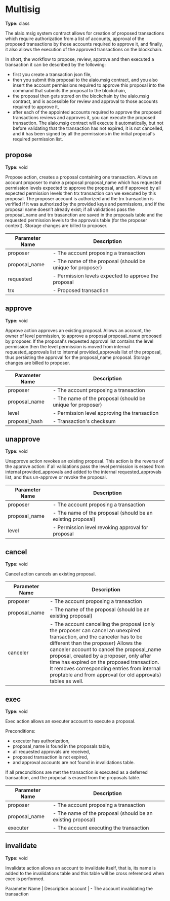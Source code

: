 # Multisig

**Type:** class

The alaio.msig system contract allows for creation of proposed transactions which require authorization from a list of accounts, approval of the proposed transactions by those accounts required to approve it, and finally, it also allows the execution of the approved transactions on the blockchain.

In short, the workflow to propose, review, approve and then executed a transaction it can be described by the following:

* first you create a transaction json file,
* then you submit this proposal to the alaio.msig contract, and you also insert the account permissions required to approve this proposal into the command that submits the proposal to the blockchain,
* the proposal then gets stored on the blockchain by the alaio.msig contract, and is accessible for review and approval to those accounts required to approve it,
* after each of the appointed accounts required to approve the proposed transactions reviews and approves it, you can execute the proposed transaction. The alaio.msig contract will execute it automatically, but not before validating that the transaction has not expired, it is not cancelled, and it has been signed by all the permissions in the initial proposal's required permission list.

## propose

**Type:** void

Propose action, creates a proposal containing one transaction. Allows an account proposer to make a proposal proposal_name which has requested permission levels expected to approve the proposal, and if approved by all expected permission levels then trx transaction can we executed by this proposal. The proposer account is authorized and the trx transaction is verified if it was authorized by the provided keys and permissions, and if the proposal name doesn’t already exist; if all validations pass the proposal_name and trx trasanction are saved in the proposals table and the requested permission levels to the approvals table (for the proposer context). Storage changes are billed to proposer.

Parameter Name | Description
--- | ---
proposer | - The account proposing a transaction
proposal_name | - The name of the proposal (should be unique for proposer)
requested | - Permission levels expected to approve the proposal
trx | - Proposed transaction

## approve

**Type:** void

Approve action approves an existing proposal. Allows an account, the owner of level permission, to approve a proposal proposal_name proposed by proposer. If the proposal's requested approval list contains the level permission then the level permission is moved from internal requested_approvals list to internal provided_approvals list of the proposal, thus persisting the approval for the proposal_name proposal. Storage changes are billed to proposer.

Parameter Name | Description
--- | ---
proposer | - The account proposing a transaction
proposal_name | - The name of the proposal (should be unique for proposer)
level | - Permission level approving the transaction
proposal_hash | - Transaction's checksum

## unapprove

**Type:** void

Unapprove action revokes an existing proposal. This action is the reverse of the approve action: if all validations pass the level permission is erased from internal provided_approvals and added to the internal requested_approvals list, and thus un-approve or revoke the proposal.

Parameter Name | Description
--- | ---
proposer | - The account proposing a transaction
proposal_name | - The name of the proposal (should be an existing proposal)
level | - Permission level revoking approval for proposal

## cancel

**Type:** void

Cancel action cancels an existing proposal.

Parameter Name | Description
--- | ---
proposer | - The account proposing a transaction
proposal_name | - The name of the proposal (should be an existing proposal)
canceler | - The account cancelling the proposal (only the proposer can cancel an unexpired transaction, and the canceler has to be different than the proposer) Allows the canceler account to cancel the proposal_name proposal, created by a proposer, only after time has expired on the proposed transaction. It removes corresponding entries from internal proptable and from approval (or old approvals) tables as well.

## exec

**Type:** void

Exec action allows an executer account to execute a proposal.

Preconditions:

* executer has authorization,
* proposal_name is found in the proposals table,
* all requested approvals are received,
* proposed transaction is not expired,
* and approval accounts are not found in invalidations table.

If all preconditions are met the transaction is executed as a deferred transaction, and the proposal is erased from the proposals table.

Parameter Name | Description
--- | ---
proposer | - The account proposing a transaction
proposal_name | - The name of the proposal (should be an existing proposal)
executer | - The account executing the transaction

## invalidate

**Type:** void

Invalidate action allows an account to invalidate itself, that is, its name is added to the invalidations table and this table will be cross referenced when exec is performed.

Parameter Name | Description
account | - The account invalidating the transaction